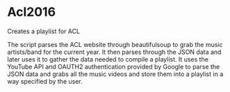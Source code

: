 # Acl2016
Creates a playlist for ACL


The script parses the ACL website through beautifulsoup to grab the music artists/band for the current year.
It then parses through the JSON data and later uses it to gather the data needed to compile a playlist.
It uses the YouTube API and OAUTH2 authentication provided by Google to parse the JSON data and grabs all the music videos and store them into a playlist in a way specified
by the user. 

